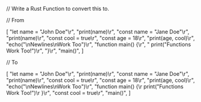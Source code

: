 // Write a Rust Function to convert this to.

// From


[
    "let name = \"John Doe\"\r",
    "print(name)\r",
    "const name = \"Jane Doe\"\r",
    "print(name)\r",
    "const cool = true\r",
    "const age = 18\r",
    "print(age, cool)\r",
    "echo(\"\\nNewlines\\nWork Too\")\r",
    "function main() {\r",
    "    print(\"Functions Work Too!\")\r",
    "}\r",
    "main()",
]


// To

[
    "let name = \"John Doe\"\r",
    "print(name)\r",
    "const name = \"Jane Doe\"\r",
    "print(name)\r",
    "const cool = true\r",
    "const age = 18\r",
    "print(age, cool)\r",
    "echo(\"\\nNewlines\\nWork Too\")\r",
    "function main() {\r
        print(\"Functions Work Too!\")\r
    }\r",
    "const cool = true\r",
    "main()",
]